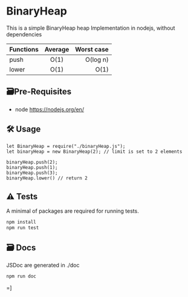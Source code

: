 # BinaryHeap

This is a simple BinaryHeap heap Implementation in nodejs, without dependencies

| Functions | Average | Worst case |
| --------- | :-----: | ---------: |
| push      |  O(1)   |   O(log n) |
| lower     |  O(1)   |       O(1) |

## 🗃️Pre-Requisites

* node https://nodejs.org/en/

## 🛠️ Usage

```
let BinaryHeap = require("./binaryHeap.js");
let binaryHeap = new BinaryHeap(2); // limit is set to 2 elements

binaryHeap.push(2);
binaryHeap.push(1);
binaryHeap.push(3);
binaryHeap.lower() // return 2
```

## ⚠️ Tests

A minimal of packages are required for running tests.

```bash
npm install
npm run test
```

## 🗃️ Docs

JSDoc are generated in ./doc

```bash
npm run doc
```

=]
